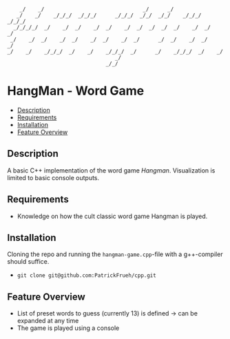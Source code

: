 ```
    _/    _/                                _/      _/                     
   _/    _/    _/_/_/  _/_/_/      _/_/_/  _/_/  _/_/    _/_/_/  _/_/_/    
  _/_/_/_/  _/    _/  _/    _/  _/    _/  _/  _/  _/  _/    _/  _/    _/   
 _/    _/  _/    _/  _/    _/  _/    _/  _/      _/  _/    _/  _/    _/    
_/    _/    _/_/_/  _/    _/    _/_/_/  _/      _/    _/_/_/  _/    _/     
                                   _/                                      
                                _/_/                                         
```

HangMan - Word Game
============                                                   
                                                               
- [Description](#description)
- [Requirements](#requirements)
- [Installation](#installation)
- [Feature Overview](#featureoverview)

## Description
A basic C++ implementation of the word game *Hangman*. Visualization is limited to basic console outputs.

## Requirements
* Knowledge on how the cult classic word game Hangman is played.

## Installation
Cloning the repo and running the `hangman-game.cpp`-file with a g++-compiler should suffice.
* `git clone git@github.com:PatrickFrueh/cpp.git`

## Feature Overview
- List of preset words to guess (currently 13) is defined -> can be expanded at any time
- The game is played using a console
